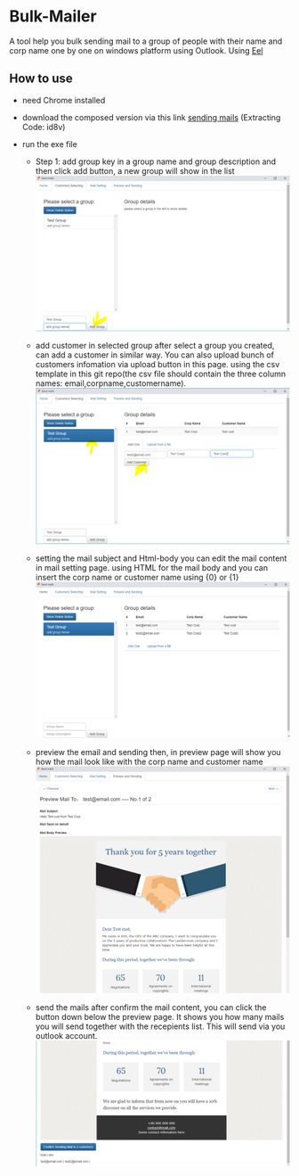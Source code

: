# Bulk-Mailer
A tool help you bulk sending mail to a group of people with their name and corp name one by one on windows platform using Outlook.
Using [Eel](https://github.com/ChrisKnott/Eel)

## How to use
- need Chrome installed
- download the composed version via this link [sending mails](https://pan.baidu.com/s/1XxpmxcbXk7ru4idzaHSjIQ) (Extracting Code: id8v)
- run the exe file
  
  - Step 1: add group
  key in a group name and group description and then click add button, a new group will show in the list
  ![add group](screeshots%20for%20readme/add%20group.PNG)
 
  - add customer in selected group
  after select a group you created, can add a customer in similar way. You can also upload bunch of customers infomation via upload button in this page. using the csv template in this git repo(the csv file should contain the three column names: email,corpname,customername).
  ![add customer](screeshots%20for%20readme/add%20customers%20in%20selected%20group.PNG) 
 
 
  - setting the mail subject and Html-body
  you can edit the mail content in mail setting page. using HTML for the mail body and you can insert the  corp name or customer name using {0} or {1}
   ![edit mail](https://github.com/Xuminhua/Bulk-Mailer/blob/master/screeshots%20for%20readme/added%20customers.PNG)
  
  - preview the email and sending
  then, in preview page will show you how the mail look like with the corp name and customer name
   ![edit mail](https://github.com/Xuminhua/Bulk-Mailer/blob/master/screeshots%20for%20readme/preview.PNG)
   
  - send the mails
  after confirm the mail content, you can click the button down below the preview page. It shows you how many mails you will send together with the recepients list. This will send via you outlook account.
  ![edit mail](https://github.com/Xuminhua/Bulk-Mailer/blob/master/screeshots%20for%20readme/send.PNG)
